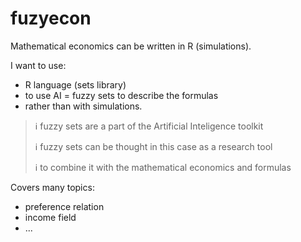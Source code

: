 # fuzyecon
Mathematical economics can be written in R (simulations).

I want to use:
* R language (sets library)
* to use AI = fuzzy sets to describe the formulas 
* rather than with simulations.

> ℹ️ fuzzy sets are a part of the Artificial Inteligence toolkit
> 
> ℹ️ fuzzy sets can be thought in this case as a research tool
> 
> ℹ️ to combine it with the mathematical economics and formulas

Covers many topics:

* preference relation
* income field
* ...
